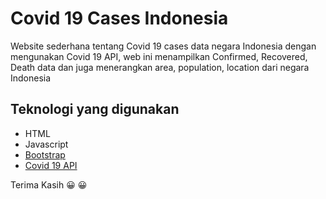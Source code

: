 
# Covid 19 Cases Indonesia
Website sederhana tentang Covid 19 cases data negara Indonesia dengan mengunakan Covid 19 API, web ini menampilkan Confirmed, Recovered, Death data dan juga menerangkan area, population, location dari negara Indonesia

## Teknologi yang digunakan
- HTML
- Javascript
- [Bootstrap]
- [Covid 19 API]

Terima Kasih :grinning: :grinning:

[Bootstrap]: <https://getbootstrap.com/>
[Covid 19 API]: <https://github.com/M-Media-Group/Covid-19-API>